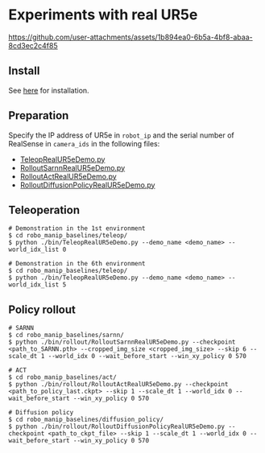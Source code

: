 # Experiments with real UR5e

https://github.com/user-attachments/assets/1b894ea0-6b5a-4bf8-abaa-8cd3ec2c4f85

## Install
See [here](./install.md#Real-UR5e-environments) for installation.

## Preparation
Specify the IP address of UR5e in `robot_ip` and the serial number of RealSense in `camera_ids` in the following files:
- [TeleopRealUR5eDemo.py](../robo_manip_baselines/teleop/bin/TeleopRealUR5eDemo.py)
- [RolloutSarnnRealUR5eDemo.py](../robo_manip_baselines/sarnn/bin/rollout/RolloutSarnnRealUR5eDemo.py)
- [RolloutActRealUR5eDemo.py](../robo_manip_baselines/act/bin/rollout/RolloutActRealUR5eDemo.py)
- [RolloutDiffusionPolicyRealUR5eDemo.py](../robo_manip_baselines/diffusion_policy/bin/rollout/RolloutDiffusionPolicyRealUR5eDemo.py)

## Teleoperation
```console
# Demonstration in the 1st environment
$ cd robo_manip_baselines/teleop/
$ python ./bin/TeleopRealUR5eDemo.py --demo_name <demo_name> --world_idx_list 0

# Demonstration in the 6th environment
$ cd robo_manip_baselines/teleop/
$ python ./bin/TeleopRealUR5eDemo.py --demo_name <demo_name> --world_idx_list 5
```

## Policy rollout
```console
# SARNN
$ cd robo_manip_baselines/sarnn/
$ python ./bin/rollout/RolloutSarnnRealUR5eDemo.py --checkpoint <path_to_SARNN.pth> --cropped_img_size <cropped_img_size> --skip 6 --scale_dt 1 --world_idx 0 --wait_before_start --win_xy_policy 0 570

# ACT
$ cd robo_manip_baselines/act/
$ python ./bin/rollout/RolloutActRealUR5eDemo.py --checkpoint <path_to_policy_last.ckpt> --skip 1 --scale_dt 1 --world_idx 0 --wait_before_start --win_xy_policy 0 570

# Diffusion policy
$ cd robo_manip_baselines/diffusion_policy/
$ python ./bin/rollout/RolloutDiffusionPolicyRealUR5eDemo.py --checkpoint <path_to_ckpt_file> --skip 1 --scale_dt 1 --world_idx 0 --wait_before_start --win_xy_policy 0 570
```

